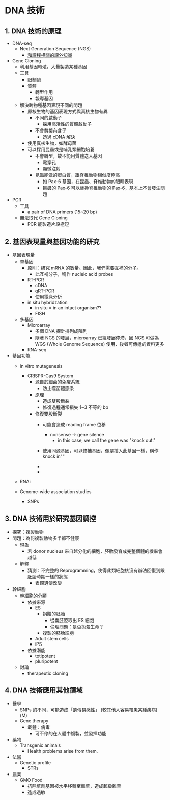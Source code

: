 # DNA 技術

## 1. DNA 技術的原理

- DNA-seq
    - Next Generation Sequence (NGS)
        - [和課程相關的課外知識](evernote:///view/74909985/s435/469444b3-b347-40e0-b9b0-3db4b6a2418f/469444b3-b347-40e0-b9b0-3db4b6a2418f/)
- Gene Cloning
    - 利用基因轉殖，大量製造某種基因
    - 工具
        - 限制酶
        - 質體
            - 轉型作用
            - 報導基因
    - 解決跨物種基因表現不同的問題
        - 原核生物的基因表現方式與真核生物有異
            - 不同的啟動子
                - 採用高活性的質體啟動子
            - 不會剪接內含子
                - 透過 cDNA 解決
        - 使用真核生物，如酵母菌
        - 可以採用昆蟲或是哺乳類細胞培養
            - 不會轉型，故不能用質體送入基因
                - 電穿孔
                - 顯微注射
            - 昆蟲能做的蛋白質，跟脊椎動物相似度極高
                - 如 Pax-6 基因，在昆蟲、脊椎動物的眼睛表現
                - 昆蟲的 Pax-6 可以替換脊椎動物的 Pax-6，基本上不會發生問題
- PCR
    - 工具
        - a pair of DNA primers (15~20 bp)
    - 無法取代 Gene Cloning
        - PCR 能製造片段極短



## 2. 基因表現量與基因功能的研究

- 基因表現量
    - 單基因
        - 原則：研究 mRNA 的數量。因此，我們需要互補的分子。
            - 此互補分子，稱作 nucleic acid probes
        - RT-PCR
            - cDNA
            - qRT-PCR
            - 使用電泳分析
        - in situ hybridzation
            - in situ = in an intact organism??
            - FISH
    - 多基因
        - Microarray
            - 多個 DNA 探針排列成陣列
            - 隨著 NGS 的發展，microarray 已經發展停滯，因 NGS 可做為 WGS (Whole Genome Sequence) 使用，後者可傳遞的資料更多
        - RNA-seq
- 基因功能
    - in vitro mutagenesis
        - CRISPR-Cas9 System
            - 源自於細菌的免疫系統
                - 防止噬菌體感染
            - 原理
                - 造成雙股斷裂
                - 修復過程通常損失 1~3 不等的 bp
            - 修復雙股斷裂
                - 可能會造成 reading frame 位移
                    - nonsense → gene silence
                        - in this case, we call the gene was "knock out."
                - 使用同源基因，可以修補基因，像是插入此基因一樣，稱作 knock in""

                -
                -

    - RNAi
    - Genome-wide association studies
        - SNPs



## 3. DNA 技術用於研究基因調控

- 探究：複製動物
- 問題：為何複製動物多半都不健康
    - 現象
        - 若 donor nucleus 來自越分化的細胞，胚胎發育成完整個體的機率會越低
    - 解釋
        - 猜測：不完整的 Reprogramming，使得此類細胞核沒有辦法回復到跟胚胎時期一樣的狀態
            - 表觀遺傳改變
- 幹細胞
    - 幹細胞的分類
        - 依據來源
            - ES
                - 捐贈的胚胎
                    - 從囊胚腔取出 ES 細胞
                    - 倫理問題：是否扼殺生命？
                - 複製的胚胎細胞
            - Adult stem cells
            - iPS
        - 依據潛能
            - totipotent
            - pluripotent
    - 討論
        - therapeutic cloning



## 4. DNA 技術應用其他領域

- 醫學
    - SNPs 的不同，可能造成「遺傳易感性」 (較其他人容易罹患某種疾病) (M)
    - Gene therapy
        - 載體：病毒
            - 可不停的在人體中複製，並發揮功能
- 藥物
    - Transgenic animals
        - Health problems arise from them.
- 法醫
    - Genetic profile
        - STRs
- 農業
    - GMO Food
        - 抗除草劑基因被水平移轉至雜草，造成超級雜草
        - 造成過敏